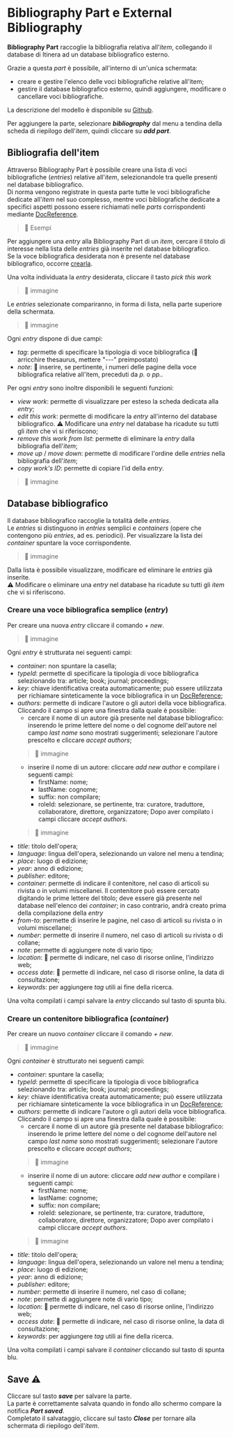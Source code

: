 # Bibliography Part e External Bibliography

**Bibliography Part** raccoglie la bibliografia relativa all'_item_, collegando il database di Itinera ad un database bibliografico esterno.  

Grazie a questa _part_ è possibile, all'interno di un'unica schermata:
* creare e gestire l'elenco delle voci bibliografiche relative all'item;  
* gestire il database bibliografico esterno, quindi aggiungere, modificare o cancellare voci bibliografiche.

La descrizione del modello è disponibile su [Github](https://github.com/vedph/cadmus-general#bibliographypart).  

Per aggiungere la parte, selezionare **_bibliography_** dal menu a tendina della scheda di riepilogo dell'_item_, quindi cliccare su **_add part_**. 


## Bibliografia dell'item
Attraverso Bibliography Part è possibile creare una lista di voci bibliografiche (_entries_) relative all'_item_, selezionandole tra quelle presenti nel database bibliografico.  
Di norma vengono registrate in questa parte tutte le voci bibliografiche dedicate all'_item_ nel suo complesso, mentre voci bibliografiche dedicate a specifici aspetti possono essere richiamati nelle _parts_ corrispondenti mediante [DocReference](Docref_Brick.md).  

> 🚧 Esempi

Per aggiungere una _entry_ alla Bibliography Part di un _item_, cercare il titolo di interesse nella lista delle _entries_ già inserite nel database bibliografico.  
Se la voce bibliografica desiderata non è presente nel database bibliografico, occorre [crearla](External_Bibliography_Part.md#database-bibliografico). 

Una volta individuata la _entry_ desiderata, cliccare il tasto _pick this work_
> 🚧 immagine

Le _entries_ selezionate compariranno, in forma di lista, nella parte superiore della schermata.
> 🚧 immagine

Ogni _entry_ dispone di due campi:
* _tag_: permette di specificare la tipologia di voce bibliografica (🚧 arricchire thesaurus, mettere "---" preimpostato)
* _note_: 🚧 inserire, se pertinente, i numeri delle pagine della voce bibliografica relative all'item, preceduti da _p._ o _pp._. 

Per ogni _entry_ sono inoltre disponibili le seguenti funzioni:
* _view work_: permette di visualizzare per esteso la scheda dedicata alla _entry_;
* _edit this work_: permette di modificare la _entry_ all'interno del database bibliografico. ⚠️ Modificare una _entry_ nel database ha ricadute su tutti gli _item_ che vi si riferiscono;
* _remove this work from list_: permette di eliminare la _entry_ dalla bibliografia dell'_item_;
* _move up_ / _move down_: permette di modificare l'ordine delle _entries_ nella bibliografia dell'_item_;
* _copy work's ID_: permette di copiare l'id della _entry_. 
> 🚧 immagine


## Database bibliografico
Il database bibliografico raccoglie la totalità delle _entries_.  
Le _entries_ si distinguono in _entries_ semplici e _containers_ (opere che contengono più _entries_, ad es. periodici). Per visualizzare la lista dei _container_ spuntare la voce corrispondente.  
> 🚧 immagine  

Dalla lista è possibile visualizzare, modificare ed eliminare le _entries_ già inserite.  
⚠️ Modificare o eliminare una _entry_ nel database ha ricadute su tutti gli _item_ che vi si riferiscono.  

### Creare una voce bibliografica semplice (_entry_)
Per creare una nuova _entry_ cliccare il comando _+ new_.  
> 🚧 immagine  

Ogni _entry_ è strutturata nei seguenti campi:  
* _container_: non spuntare la casella;
* _typeId_: permette di specificare la tipologia di voce bibliografica selezionando tra: article; book; journal; proceedings;  
* _key_: chiave identificativa creata automaticamente; può essere utilizzata per richiamare sinteticamente la voce bibliografica in un [DocReference](Docref_Brick.md);   
* _authors_: permette di indicare l'autore o gli autori della voce bibliografica. Cliccando il campo si apre una finestra dalla quale è possibile:
  * cercare il nome di un autore già presente nel database bibliografico: inserendo le prime lettere del nome o del cognome dell'autore nel campo _last name_ sono mostrati suggerimenti; selezionare l'autore prescelto e cliccare _accept authors_;
  > 🚧 immagine  
  * inserire il nome di un autore: cliccare _add new author_ e compilare i seguenti campi:
    * firstName: nome;
    * lastName: cognome;
    * suffix: non compilare;
    * roleId: selezionare, se pertinente, tra: curatore, traduttore, collaboratore, direttore, organizzatore;
   Dopo aver compilato i campi cliccare _accept authors_.
  > 🚧 immagine 
* _title_: titolo dell'opera;
* _language_: lingua dell'opera, selezionando un valore nel menu a tendina;
* _place_: luogo di edizione;
* _year_: anno di edizione;
* _publisher_: editore;
* _container_: permette di indicare il contenitore, nel caso di articoli su rivista o in volumi miscellanei. Il contenitore può essere cercato digitando le prime lettere del titolo; deve essere già presente nel database nell'elenco dei _container_; in caso contrario, andrà creato prima della compilazione della _entry_ 
* _from-to_: permette di inserire le pagine, nel caso di articoli su rivista o in volumi miscellanei;
* _number_: permette di inserire il numero, nel caso di articoli su rivista o di collane;
* _note_: permette di aggiungere note di vario tipo;
* _location_: 🚧 permette di indicare, nel caso di risorse online, l'indirizzo web;
* _access date_: 🚧 permette di indicare, nel caso di risorse online, la data di consultazione;
* _keywords_: per aggiungere _tag_ utili ai fine della ricerca.  


Una volta compilati i campi salvare la _entry_ cliccando sul tasto di spunta blu.

### Creare un contenitore bibliografica (_container_)
Per creare un nuovo _container_ cliccare il comando _+ new_.  
> 🚧 immagine  

Ogni _container_ è strutturato nei seguenti campi: 
* _container_: spuntare la casella;
* _typeId_: permette di specificare la tipologia di voce bibliografica selezionando tra: article; book; journal; proceedings;  
* _key_: chiave identificativa creata automaticamente; può essere utilizzata per richiamare sinteticamente la voce bibliografica in un [DocReference](Docref_Brick.md);  
* _authors_: permette di indicare l'autore o gli autori della voce bibliografica. Cliccando il campo si apre una finestra dalla quale è possibile:
  * cercare il nome di un autore già presente nel database bibliografico: inserendo le prime lettere del nome o del cognome dell'autore nel campo _last name_ sono mostrati suggerimenti; selezionare l'autore prescelto e cliccare _accept authors_;
  > 🚧 immagine  
  * inserire il nome di un autore: cliccare _add new author_ e compilare i seguenti campi:
    * firstName: nome;
    * lastName: cognome;
    * suffix: non compilare;
    * roleId: selezionare, se pertinente, tra: curatore, traduttore, collaboratore, direttore, organizzatore;
   Dopo aver compilato i campi cliccare _accept authors_.
  > 🚧 immagine 
* _title_: titolo dell'opera;
* _language_: lingua dell'opera, selezionando un valore nel menu a tendina;
* _place_: luogo di edizione;
* _year_: anno di edizione;
* _publisher_: editore;
* _number_: permette di inserire il numero, nel caso di collane;
* _note_: permette di aggiungere note di vario tipo;
* _location_: 🚧 permette di indicare, nel caso di risorse online, l'indirizzo web;
* _access date_: 🚧 permette di indicare, nel caso di risorse online, la data di consultazione;
* _keywords_: per aggiungere _tag_ utili ai fine della ricerca.

Una volta compilati i campi salvare il _container_ cliccando sul tasto di spunta blu.

## Save ⚠️ 
Cliccare sul tasto **_save_** per salvare la parte.  
La parte è correttamente salvata quando in fondo allo schermo compare la notifica **_Part saved_**.  
Completato il salvataggio, cliccare sul tasto **_Close_** per tornare alla schermata di riepilogo dell'_item_.
